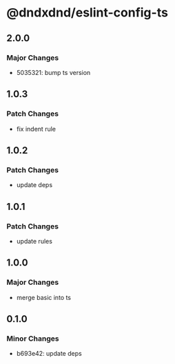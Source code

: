 # @dndxdnd/eslint-config-ts

## 2.0.0

### Major Changes

- 5035321: bump ts version

## 1.0.3

### Patch Changes

- fix indent rule

## 1.0.2

### Patch Changes

- update deps

## 1.0.1

### Patch Changes

- update rules

## 1.0.0

### Major Changes

- merge basic into ts

## 0.1.0

### Minor Changes

- b693e42: update deps
